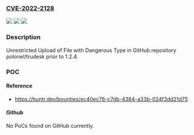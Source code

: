 ### [CVE-2022-2128](https://cve.mitre.org/cgi-bin/cvename.cgi?name=CVE-2022-2128)
![](https://img.shields.io/static/v1?label=Product&message=polonel%2Ftrudesk&color=blue)
![](https://img.shields.io/static/v1?label=Version&message=n%2Fa&color=blue)
![](https://img.shields.io/static/v1?label=Vulnerability&message=CWE-434%20Unrestricted%20Upload%20of%20File%20with%20Dangerous%20Type&color=brighgreen)

### Description

Unrestricted Upload of File with Dangerous Type in GitHub repository polonel/trudesk prior to 1.2.4.

### POC

#### Reference
- https://huntr.dev/bounties/ec40ec76-c7db-4384-a33b-024f3dd21d75

#### Github
No PoCs found on GitHub currently.

